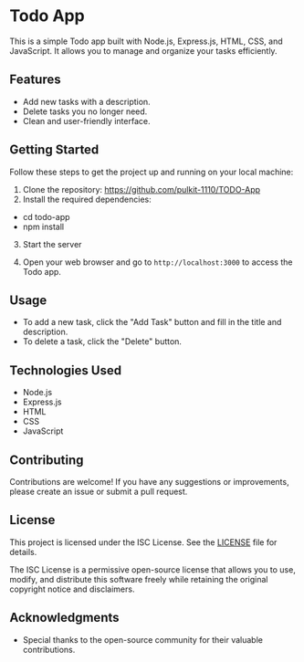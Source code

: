 # Todo App

This is a simple Todo app built with Node.js, Express.js, HTML, CSS, and JavaScript. It allows you to manage and organize your tasks efficiently.

## Features

- Add new tasks with a description.
- Delete tasks you no longer need.
- Clean and user-friendly interface.

## Getting Started

Follow these steps to get the project up and running on your local machine:

1. Clone the repository: https://github.com/pulkit-1110/TODO-App
2. Install the required dependencies:
- cd todo-app
- npm install
3. Start the server

4. Open your web browser and go to `http://localhost:3000` to access the Todo app.

## Usage

- To add a new task, click the "Add Task" button and fill in the title and description.
- To delete a task, click the "Delete" button.

## Technologies Used

- Node.js
- Express.js
- HTML
- CSS
- JavaScript

## Contributing

Contributions are welcome! If you have any suggestions or improvements, please create an issue or submit a pull request.

## License

This project is licensed under the ISC License. See the [LICENSE](LICENSE) file for details.

The ISC License is a permissive open-source license that allows you to use, modify, and distribute this software freely while retaining the original copyright notice and disclaimers.


## Acknowledgments

- Special thanks to the open-source community for their valuable contributions.


